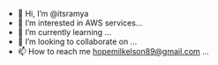 - 👋 Hi, I’m @itsramya
- 👀 I’m interested in AWS services...
- 🌱 I’m currently learning ...
- 💞️ I’m looking to collaborate on ...
- 📫 How to reach me hopemilkelson89@gmail.com ...

<!---
itsramya/itsramya is a ✨ special ✨ repository because its `README.md` (this file) appears on your GitHub profile.
You can click the Preview link to take a look at your changes.
--->
